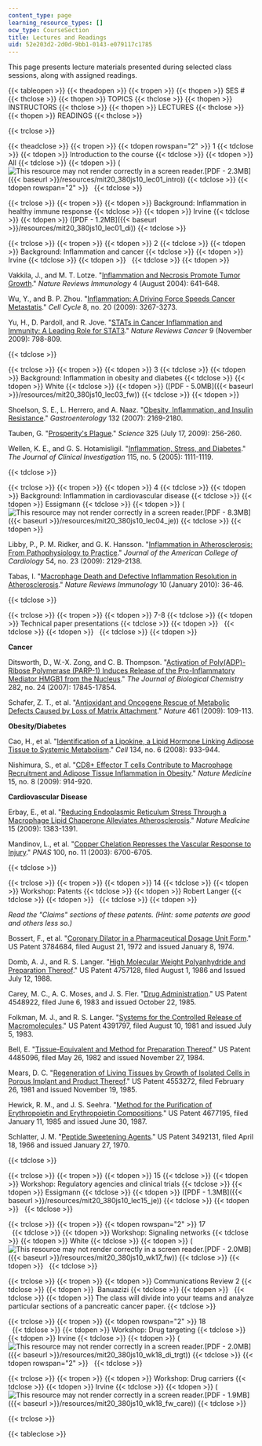 ```yaml
---
content_type: page
learning_resource_types: []
ocw_type: CourseSection
title: Lectures and Readings
uid: 52e203d2-2d0d-9bb1-0143-e079117c1785
---
```


This page presents lecture materials presented during selected class sessions, along with assigned readings.

{{< tableopen >}}
{{< theadopen >}}
{{< tropen >}}
{{< thopen >}}
SES #
{{< thclose >}}
{{< thopen >}}
TOPICS
{{< thclose >}}
{{< thopen >}}
INSTRUCTORS
{{< thclose >}}
{{< thopen >}}
LECTURES
{{< thclose >}}
{{< thopen >}}
READINGS
{{< thclose >}}

{{< trclose >}}

{{< theadclose >}}
{{< tropen >}}
{{< tdopen rowspan="2" >}}
1
{{< tdclose >}}
{{< tdopen >}}
Introduction to the course
{{< tdclose >}}
{{< tdopen >}}
All
{{< tdclose >}}
{{< tdopen >}}
(![This resource may not render correctly in a screen reader.](/images/inacessible.gif)[PDF - 2.3MB]({{< baseurl >}}/resources/mit20_380js10_lec01_intro))
{{< tdclose >}}
{{< tdopen rowspan="2" >}}
 
{{< tdclose >}}

{{< trclose >}}
{{< tropen >}}
{{< tdopen >}}
Background: Inflammation in healthy immune response
{{< tdclose >}}
{{< tdopen >}}
Irvine
{{< tdclose >}}
{{< tdopen >}}
([PDF - 1.2MB]({{< baseurl >}}/resources/mit20_380js10_lec01_di))
{{< tdclose >}}

{{< trclose >}}
{{< tropen >}}
{{< tdopen >}}
2
{{< tdclose >}}
{{< tdopen >}}
Background: Inflammation and cancer
{{< tdclose >}}
{{< tdopen >}}
Irvine
{{< tdclose >}}
{{< tdopen >}}
 
{{< tdclose >}}
{{< tdopen >}}


Vakkila, J., and M. T. Lotze. "[Inflammation and Necrosis Promote Tumor Growth](http://dx.doi.org/10.1038/nri1415)." _Nature Reviews Immunology_ 4 (August 2004): 641-648.

Wu, Y., and B. P. Zhou. "[Inflammation: A Driving Force Speeds Cancer Metastatis](http://www.ncbi.nlm.nih.gov/pubmed/19770594)." _Cell Cycle_ 8, no. 20 (2009): 3267-3273.

Yu, H., D. Pardoll, and R. Jove. "[STATs in Cancer Inflammation and Immunity: A Leading Role for STAT3](http://dx.doi.org/10.1038/nrc2734)." _Nature Reviews Cancer_ 9 (November 2009): 798-809.


{{< tdclose >}}

{{< trclose >}}
{{< tropen >}}
{{< tdopen >}}
3
{{< tdclose >}}
{{< tdopen >}}
Background: Inflammation in obesity and diabetes
{{< tdclose >}}
{{< tdopen >}}
White
{{< tdclose >}}
{{< tdopen >}}
([PDF - 5.0MB]({{< baseurl >}}/resources/mit20_380js10_lec03_fw))
{{< tdclose >}}
{{< tdopen >}}


Shoelson, S. E., L. Herrero, and A. Naaz. "[Obesity, Inflammation, and Insulin Resistance](http://www.gastrojournal.org/article/S0016-5085(07)00585-9/abstract)." _Gastroenterology_ 132 (2007): 2169-2180.

Tauben, G. "[Prosperity's Plague](http://www.sciencemag.org/cgi/content/summary/325/5938/256)." _Science_ 325 (July 17, 2009): 256-260.

Wellen, K. E., and G. S. Hotamisligil. "[Inflammation, Stress, and Diabetes](http://www.jci.org/articles/view/25102)." _The Journal of Clinical Investigation_ 115, no. 5 (2005): 1111-1119.


{{< tdclose >}}

{{< trclose >}}
{{< tropen >}}
{{< tdopen >}}
4
{{< tdclose >}}
{{< tdopen >}}
Background: Inflammation in cardiovascular disease
{{< tdclose >}}
{{< tdopen >}}
Essigmann
{{< tdclose >}}
{{< tdopen >}}
(![This resource may not render correctly in a screen reader.](/images/inacessible.gif)[PDF - 8.3MB]({{< baseurl >}}/resources/mit20_380js10_lec04_je))
{{< tdclose >}}
{{< tdopen >}}


Libby, P., P. M. Ridker, and G. K. Hansson. "[Inflammation in Atherosclerosis: From Pathophysiology to Practice](http://dx.doi.org/10.1016/j.jacc.2009.09.009)." _Journal of the American College of Cardiology_ 54, no. 23 (2009): 2129-2138.

Tabas, I. "[Macrophage Death and Defective Inflammation Resolution in Atherosclerosis](http://www.nature.com/nri/journal/v10/n1/abs/nri2675.html)." _Nature Reviews Immunology_ 10 (January 2010): 36-46.


{{< tdclose >}}

{{< trclose >}}
{{< tropen >}}
{{< tdopen >}}
7-8
{{< tdclose >}}
{{< tdopen >}}
Technical paper presentations
{{< tdclose >}}
{{< tdopen >}}
 
{{< tdclose >}}
{{< tdopen >}}
 
{{< tdclose >}}
{{< tdopen >}}


**Cancer**

Ditsworth, D., W.-X. Zong, and C. B. Thompson. "[Activation of Poly(ADP)-Ribose Polymerase (PARP-1) Induces Release of the Pro-Inflammatory Mediator HMGB1 from the Nucleus](http://www.jbc.org/content/282/24/17845)." _The Journal of Biological Chemistry_ 282, no. 24 (2007): 17845-17854.

Schafer, Z. T., et al. "[Antioxidant and Oncogene Rescue of Metabolic Defects Caused by Loss of Matrix Attachment](http://dx.doi.org/10.1038/nature08268)." _Nature_ 461 (2009): 109-113.

**Obesity/Diabetes**

Cao, H., et al. "[Identification of a Lipokine, a Lipid Hormone Linking Adipose Tissue to Systemic Metabolism](http://www.cell.com/retrieve/pii/S0092867408010143)." _Cell_ 134, no. 6 (2008): 933-944.

Nishimura, S., et al. "[CD8+ Effector T cells Contribute to Macrophage Recruitment and Adipose Tissue Inflammation in Obesity](http://dx.doi.org/10.1038/nm.1964)." _Nature Medicine_ 15, no. 8 (2009): 914-920.

**Cardiovascular Disease**

Erbay, E., et al. "[Reducing Endoplasmic Reticulum Stress Through a Macrophage Lipid Chaperone Alleviates Atherosclerosis](http://dx.doi.org/10.1038/nm.2067)." _Nature Medicine_ 15 (2009): 1383-1391.

Mandinov, L., et al. "[Copper Chelation Represses the Vascular Response to Injury](http://www.pnas.org/content/100/11/6700)." _PNAS_ 100, no. 11 (2003): 6700-6705.


{{< tdclose >}}

{{< trclose >}}
{{< tropen >}}
{{< tdopen >}}
14
{{< tdclose >}}
{{< tdopen >}}
Workshop: Patents
{{< tdclose >}}
{{< tdopen >}}
Robert Langer
{{< tdclose >}}
{{< tdopen >}}
 
{{< tdclose >}}
{{< tdopen >}}


_Read the "Claims" sections of these patents. (Hint: some patents are good and others less so.)_

Bossert, F., et al. "[Coronary Dilator in a Pharmaceutical Dosage Unit Form](https://www.google.com/patents/US3784684)." US Patent 3784684, filed August 21, 1972 and issued January 8, 1974.

Domb, A. J., and R. S. Langer. "[High Molecular Weight Polyanhydride and Preparation Thereof](https://www.google.com/patents/US4757128)." US Patent 4757128, filed August 1, 1986 and Issued July 12, 1988.

Carey, M. C., A. C. Moses, and J. S. Fler. "[Drug Administration](https://www.google.com/patents/US4548922)." US Patent 4548922, filed June 6, 1983 and issued October 22, 1985.

Folkman, M. J., and R. S. Langer. "[Systems for the Controlled Release of Macromolecules](https://www.google.com/patents/US4391797)." US Patent 4391797, filed August 10, 1981 and issued July 5, 1983.

Bell, E. "[Tissue-Equivalent and Method for Preparation Thereof](https://www.google.com/patents/US4485096)." US Patent 4485096, filed May 26, 1982 and issued November 27, 1984.

Mears, D. C. "[Regeneration of Living Tissues by Growth of Isolated Cells in Porous Implant and Product Thereof](https://www.google.com/patents/US4553272)." US Patent 4553272, filed February 26, 1981 and issued November 19, 1985.

Hewick, R. M., and J. S. Seehra. "[Method for the Purification of Erythropoietin and Erythropoietin Compositions](https://www.google.com/patents/US4677195)." US Patent 4677195, filed January 11, 1985 and issued June 30, 1987.

Schlatter, J. M. "[Peptide Sweetening Agents](https://www.google.com/patents/US3492131)." US Patent 3492131, filed April 18, 1966 and issued January 27, 1970.


{{< tdclose >}}

{{< trclose >}}
{{< tropen >}}
{{< tdopen >}}
15
{{< tdclose >}}
{{< tdopen >}}
Workshop: Regulatory agencies and clinical trials
{{< tdclose >}}
{{< tdopen >}}
Essigmann
{{< tdclose >}}
{{< tdopen >}}
([PDF - 1.3MB]({{< baseurl >}}/resources/mit20_380js10_lec15_je))
{{< tdclose >}}
{{< tdopen >}}
 
{{< tdclose >}}

{{< trclose >}}
{{< tropen >}}
{{< tdopen rowspan="2" >}}
17  
 
{{< tdclose >}}
{{< tdopen >}}
Workshop: Signaling networks
{{< tdclose >}}
{{< tdopen >}}
White
{{< tdclose >}}
{{< tdopen >}}
(![This resource may not render correctly in a screen reader.](/images/inacessible.gif)[PDF - 2.0MB]({{< baseurl >}}/resources/mit20_380js10_wk17_fw))
{{< tdclose >}}
{{< tdopen >}}
 
{{< tdclose >}}

{{< trclose >}}
{{< tropen >}}
{{< tdopen >}}
Communications Review 2
{{< tdclose >}}
{{< tdopen >}}
 Banuazizi
{{< tdclose >}}
{{< tdopen >}}
 
{{< tdclose >}}
{{< tdopen >}}
The class will divide into your teams and analyze particular sections of a pancreatic cancer paper.
{{< tdclose >}}

{{< trclose >}}
{{< tropen >}}
{{< tdopen rowspan="2" >}}
18  
 
{{< tdclose >}}
{{< tdopen >}}
Workshop: Drug targeting
{{< tdclose >}}
{{< tdopen >}}
Irvine
{{< tdclose >}}
{{< tdopen >}}
(![This resource may not render correctly in a screen reader.](/images/inacessible.gif)[PDF - 2.0MB]({{< baseurl >}}/resources/mit20_380js10_wk18_di_trgt))
{{< tdclose >}}
{{< tdopen rowspan="2" >}}
 
{{< tdclose >}}

{{< trclose >}}
{{< tropen >}}
{{< tdopen >}}
Workshop: Drug carriers
{{< tdclose >}}
{{< tdopen >}}
Irvine
{{< tdclose >}}
{{< tdopen >}}
(![This resource may not render correctly in a screen reader.](/images/inacessible.gif)[PDF - 1.9MB]({{< baseurl >}}/resources/mit20_380js10_wk18_fw_care))
{{< tdclose >}}

{{< trclose >}}

{{< tableclose >}}